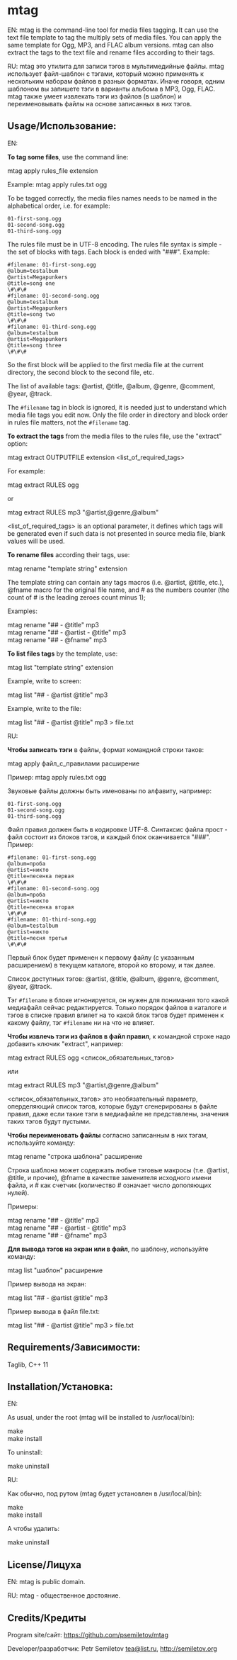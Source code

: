 # mtag

EN: mtag is the command-line tool for media files tagging. It can use the text file template to tag the multiply sets of media files. You can apply the same template for Ogg, MP3, and FLAC album versions. mtag can also extract the tags to the text file and rename files according to their tags.


RU: mtag это утилита для записи тэгов в мультимедийные файлы. mtag использует файл-шаблон с тэгами, который можно применять к нескольким наборам файлов в разных форматах. Иначе говоря, одним шаблоном вы запишете тэги в варианты альбома в MP3, Ogg, FLAC. mtag также умеет извлекать тэги из файлов (в шаблон) и переименовывать файлы на основе записанных в них тэгов.

Usage/Использование:
------------

EN:

**To tag some files**, use the command line:

mtag apply rules_file extension

Example: mtag apply rules.txt ogg

To be tagged correctly, the media files names needs to be named in the alphabetical order, i.e. for example:

```
01-first-song.ogg  
01-second-song.ogg  
01-third-song.ogg  
```

The rules file must be in UTF-8 encoding. The rules file syntax is simple - the set of blocks with tags. Each block is ended with "\#\#\#". Example:

```
#filename: 01-first-song.ogg
@album=testalbum  
@artist=Megapunkers  
@title=song one  
\#\#\#  
#filename: 01-second-song.ogg  
@album=testalbum  
@artist=Megapunkers  
@title=song two  
\#\#\#  
#filename: 01-third-song.ogg  
@album=testalbum  
@artist=Megapunkers  
@title=song three  
\#\#\#
```

So the first block will be applied to the first media file at the current directory, the second block to the second file, etc. 

The list of available tags: @artist, @title, @album, @genre, @comment, @year, @track.

The `#filename` tag in block is ignored, it is needed just to understand which media file tags you edit now. Only the file order in directory and block order in rules file matters, not the `#filename` tag.

**To extract the tags** from the media files to the rules file, use the "extract" option:

mtag extract OUTPUTFILE extension <list_of_required_tags>

For example:

mtag extract RULES ogg

or

mtag extract RULES mp3 "@artist,@genre,@album"

<list_of_required_tags> is an optional parameter, it defines which tags will be generated even if such data is not presented in source media file, blank values will be used.

**To rename files** according their tags, use:

mtag rename "template string" extension

The template string can contain any tags macros (i.e. @artist, @title, etc.), @fname macro for the original file name, and \# as the numbers counter (the count of \# is the leading zeroes count minus 1);

Examples:

mtag rename "\#\# - @title" mp3  
mtag rename "\#\# - @artist - @title" mp3  
mtag rename "\#\# - @fname" mp3  

**To list files tags** by the template, use:

mtag list "template string" extension

Example, write to screen:

mtag list "\#\# - @artist @title" mp3  

Example, write to the file:

mtag list "\#\# - @artist @title" mp3  > file.txt


RU:

**Чтобы записать тэги** в файлы, формат командной строки таков:

mtag apply файл_с_правилами расширение

Пример: mtag apply rules.txt ogg

Звуковые файлы должны быть именованы по алфавиту, например:

```
01-first-song.ogg  
01-second-song.ogg  
01-third-song.ogg
```

Файл правил должен быть в кодировке UTF-8. Синтаксис файла прост - файл состоит из блоков тэгов, и каждый блок оканчивается "\#\#\#". Пример:

```
#filename: 01-first-song.ogg
@album=проба  
@artist=никто  
@title=песенка первая  
\#\#\#  
#filename: 01-second-song.ogg
@album=проба  
@artist=никто  
@title=песенка вторая  
\#\#\#  
#filename: 01-third-song.ogg
@album=testalbum  
@artist=никто  
@title=песня третья  
\#\#\#
```

Первый блок будет применен к первому файлу (с указанным расширением) в текущем каталоге, второй ко второму, и так далее.

Список доступных тэгов: @artist, @title, @album, @genre, @comment, @year, @track.

Тэг `#filename` в блоке игнонируется, он нужен для понимания того какой медиафайл сейчас редактируется. Только порядок файлов в каталоге и тэгов в списке правил влияет на то какой блок тэгов будет применен к какому файлу, тэг `#filename` ни на что не влияет.

**Чтобы извлечь тэги из файлов в файл правил**, к командной строке надо добавить ключик "extract", например:

mtag extract RULES ogg <список_обязательных_тэгов>

или

mtag extract RULES mp3 "@artist,@genre,@album"

<список_обязательных_тэгов> это необязательный параметр, оперделяющий список тэгов, которые будут сгенерированы в файле правил, даже если такие тэги в медиафайле не представлены, значения таких тэгов будут пустыми.

**Чтобы переименовать файлы** согласно записанным в них тэгам, используйте команду:

mtag rename "строка шаблона" расширение

Строка шаблона может содержать любые тэговые макросы (т.е. @artist, @title, и прочие), @fname в качестве заменителя исходного имени файла, и \# как счетчик (количество \# означает число дополяющих нулей).

Примеры:

mtag rename "\#\# - @title" mp3   
mtag rename "\#\# - @artist - @title" mp3  
mtag rename "\#\# - @fname" mp3  


**Для вывода тэгов на экран или в файл**, по шаблону, используйте команду:

mtag list "шаблон" расширение

Пример вывода на экран:

mtag list "\#\# - @artist @title" mp3  

Пример вывода в файл file.txt:

mtag list "\#\# - @artist @title" mp3  > file.txt


Requirements/Зависимости:
------------

Taglib, C++ 11


Installation/Установка:
------------

EN:

As usual, under the root (mtag will be installed to /usr/local/bin):

make  
make install

To uninstall:

make uninstall


RU:

Как обычно, под рутом (mtag будет установлен в /usr/local/bin):

make  
make install

А чтобы удалить:

make uninstall


License/Лицуха
-----------

EN: mtag is public domain.

RU: mtag - общественное достояние.


Credits/Кредиты
------------

Program site/сайт: https://github.com/psemiletov/mtag

Developer/разработчик:
Petr Semiletov <tea@list.ru>, http://semiletov.org
